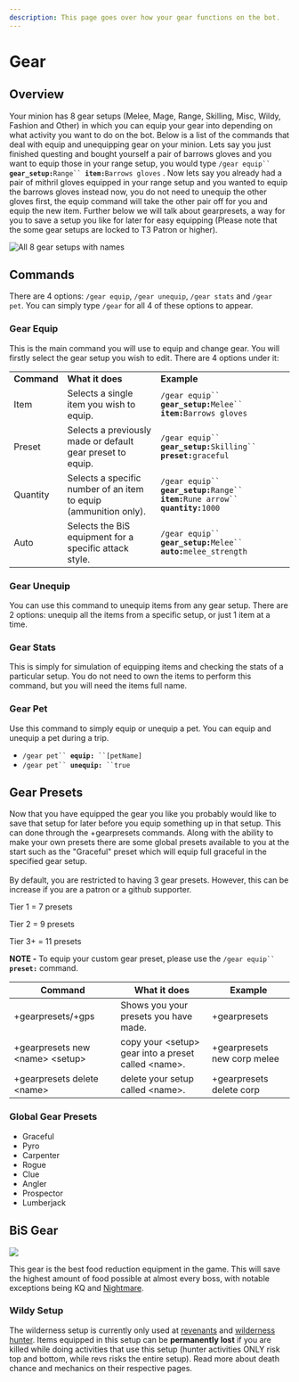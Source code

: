 ```yaml
---
description: This page goes over how your gear functions on the bot.
---
```


# Gear

## Overview

Your minion has 8 gear setups (Melee, Mage, Range, Skilling, Misc, Wildy, Fashion and Other) in which you can equip your gear into depending on what activity you want to do on the bot. Below is a list of the commands that deal with equip and unequipping gear on your minion. Lets say you just finished questing and bought yourself a pair of barrows gloves and you want to equip those in your range setup, you would type `/gear equip`` `**`gear_setup:`**`Range`` `**`item:`**`Barrows gloves` . Now lets say you already had a pair of mithril gloves equipped in your range setup and you wanted to equip the barrows gloves instead now, you do not need to unequip the other gloves first, the equip command will take the other pair off for you and equip the new item. Further below we will talk about gearpresets, a way for you to save a setup you like for later for easy equipping (Please note that the some gear setups are locked to T3 Patron or higher).

![All 8 gear setups with names](../.gitbook/assets/gearall\_setup.png)

## Commands

There are 4 options: `/gear equip`, `/gear unequip`,  `/gear stats` and `/gear pet`. You can simply type `/gear` for all 4 of these options to appear.

### Gear Equip

This is the main command you will use to equip and change gear. You will firstly select the gear setup you wish to edit. There are 4 options under it:

|             |                                                                  |                                                                                            |
| ----------- | ---------------------------------------------------------------- | ------------------------------------------------------------------------------------------ |
| **Command** | **What it does**                                                 | **Example**                                                                                |
| Item        | Selects a single item you wish to equip.                         | `/gear equip`` `**`gear_setup:`**`Melee`` `**`item:`**`Barrows gloves`                     |
| Preset      | Selects a previously made or default gear preset to equip.       | `/gear equip`` `**`gear_setup:`**`Skilling`` `**`preset:`**`graceful`                      |
| Quantity    | Selects a specific number of an item to equip (ammunition only). | `/gear equip`` `**`gear_setup:`**`Range`` `**`item:`**`Rune arrow`` `**`quantity:`**`1000` |
| Auto        | Selects the BiS equipment for a specific attack style.           | `/gear equip`` `**`gear_setup:`**`Melee`` `**`auto:`**`melee_strength`                     |

### Gear Unequip

You can use this command to unequip items from any gear setup. There are 2 options: unequip all the items from a specific setup, or just 1 item at a time.

### Gear Stats

This is simply for simulation of equipping items and checking the stats of a particular setup. You do not need to own the items to perform this command, but you will need the items full name.

### Gear Pet

Use this command to simply equip or unequip a pet. You can equip and unequip a pet during a trip.

* `/gear pet`` `**`equip:`**` ``[petName]`
* `/gear pet`` `**`unequip:`**` ``true`

## Gear Presets

Now that you have equipped the gear you like you probably would like to save that setup for later before you equip something up in that setup. This can done through the +gearpresets commands. Along with the ability to make your own presets there are some global presets available to you at the start such as the "Graceful" preset which will equip full graceful in the specified gear setup.\
&#x20; \
By default, you are restricted to having 3 gear presets. However, this can be increase if you are a patron or a github supporter.

Tier 1 = 7 presets

Tier 2 = 9 presets

Tier 3+ = 11 presets

**NOTE -** To equip your custom gear preset, please use the `/gear equip`` `**`preset:`** command.

| Command                            | What it does                                          | Example                     |
| ---------------------------------- | ----------------------------------------------------- | --------------------------- |
| +gearpresets/+gps                  | Shows you your presets you have made.                 | +gearpresets                |
| +gearpresets new  \<name> \<setup> | copy your \<setup> gear into a preset called \<name>. | +gearpresets new corp melee |
| +gearpresets delete  \<name>       | delete your setup called \<name>.                     | +gearpresets delete corp    |

### Global Gear Presets

* Graceful
* Pyro
* Carpenter
* Rogue
* Clue
* Angler
* Prospector
* Lumberjack

## BiS Gear

![](../.gitbook/assets/slayerbis.png)

This gear is the best food reduction equipment in the game. This will save the highest amount of food possible at almost every boss, with notable exceptions being KQ and [Nightmare](https://wiki.oldschool.gg/bosses/nightmare-of-ashihama).

### Wildy Setup

The wilderness setup is currently only used at [revenants](../bosses/revenants.md#things-to-know-before-starting) and [wilderness hunter](../skills/hunter/#wilderness-hunting). Items equipped in this setup can be **permanently lost** if you are killed while doing activities that use this setup (hunter activities ONLY risk top and bottom, while revs risks the entire setup). Read more about death chance and mechanics on their respective pages.
